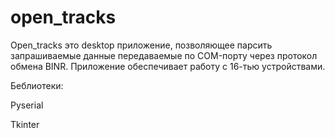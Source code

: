 # open_tracks
Open_tracks это desktop приложение, позволяющее парсить запрашиваемые данные передаваемые по COM-порту через протокол обмена BINR. Приложение обеспечивает работу с 16-тью устройствами.

Беблиотеки:

Pyserial

Tkinter
